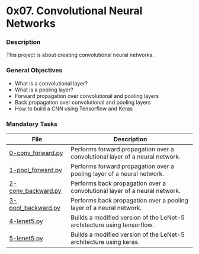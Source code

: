 # 0x07. Convolutional Neural Networks

### Description

This project is about creating convolutional neural networks.

### General Objectives

* What is a convolutional layer?
* What is a pooling layer?
* Forward propagation over convolutional and pooling layers
* Back propagation over convolutional and pooling layers
* How to build a CNN using Tensorflow and Keras

### Mandatory Tasks

| File | Description |
| ------ | ------ |
| [0-conv_forward.py](0-conv_forward.py) | Performs forward propagation over a convolutional layer of a neural network. |
| [1-pool_forward.py](1-pool_forward.py) | Performs forward propagation over a pooling layer of a neural network. |
| [2-conv_backward.py](2-conv_backward.py) | Performs back propagation over a convolutional layer of a neural network. |
| [3-pool_backward.py](3-pool_backward.py) | Performs back propagation over a pooling layer of a neural network. |
| [4-lenet5.py](4-lenet5.py) | Builds a modified version of the LeNet-5 architecture using tensorflow. |
| [5-lenet5.py](5-lenet5.py) | Builds a modified version of the LeNet-5 architecture using keras. |
